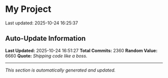 # My Project


Last updated: 2025-10-24 16:25:37































































































































































































































































































































































































































































































































































































































































































































































































































































































































































































































































































































































































































































































































































































































































































































































































































































































































































































































































































































































































































































































































































































































































































































































































































































































































































































































































































































































































































































## Auto-Update Information

**Last Updated:** 2025-10-24 16:51:27
**Total Commits:** 2360
**Random Value:** 6660
**Quote:** _Shipping code like a boss._

---
_This section is automatically generated and updated._